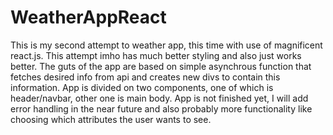 # WeatherAppReact


This is my second attempt to weather app, this time with use of magnificent react.js. This attempt imho has much better styling and also just works better.
The guts of the app are based on simple asynchrous function that fetches desired info from api and creates new divs to contain this information. App is divided on two components, one of which is header/navbar, other one is main body. App is not finished yet, I will add error handling in the near future and also probably more functionality like choosing which attributes the user wants to see.
